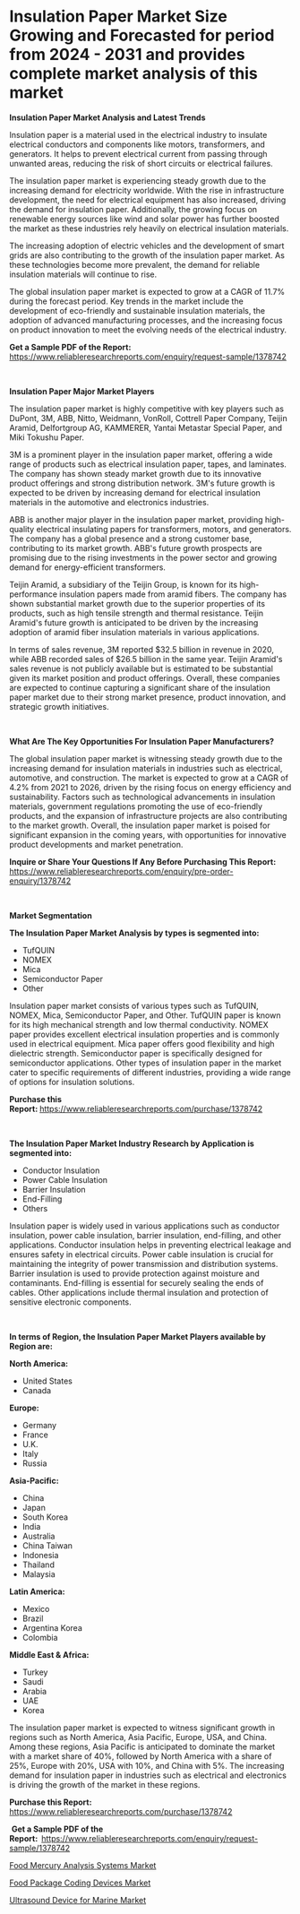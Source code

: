 <p><h1>Insulation Paper Market Size Growing and Forecasted for period from 2024 - 2031 and provides complete market analysis of this market</h1></p><p><strong>Insulation Paper Market Analysis and Latest Trends</strong></p>
<p><p>Insulation paper is a material used in the electrical industry to insulate electrical conductors and components like motors, transformers, and generators. It helps to prevent electrical current from passing through unwanted areas, reducing the risk of short circuits or electrical failures.</p><p>The insulation paper market is experiencing steady growth due to the increasing demand for electricity worldwide. With the rise in infrastructure development, the need for electrical equipment has also increased, driving the demand for insulation paper. Additionally, the growing focus on renewable energy sources like wind and solar power has further boosted the market as these industries rely heavily on electrical insulation materials.</p><p>The increasing adoption of electric vehicles and the development of smart grids are also contributing to the growth of the insulation paper market. As these technologies become more prevalent, the demand for reliable insulation materials will continue to rise.</p><p>The global insulation paper market is expected to grow at a CAGR of 11.7% during the forecast period. Key trends in the market include the development of eco-friendly and sustainable insulation materials, the adoption of advanced manufacturing processes, and the increasing focus on product innovation to meet the evolving needs of the electrical industry.</p></p>
<p><strong>Get a Sample PDF of the Report:&nbsp;</strong> <a href="https://www.reliableresearchreports.com/enquiry/request-sample/1378742">https://www.reliableresearchreports.com/enquiry/request-sample/1378742</a></p>
<p>&nbsp;</p>
<p><strong>Insulation Paper Major Market Players</strong></p>
<p><p>The insulation paper market is highly competitive with key players such as DuPont, 3M, ABB, Nitto, Weidmann, VonRoll, Cottrell Paper Company, Teijin Aramid, Delfortgroup AG, KAMMERER, Yantai Metastar Special Paper, and Miki Tokushu Paper. </p><p>3M is a prominent player in the insulation paper market, offering a wide range of products such as electrical insulation paper, tapes, and laminates. The company has shown steady market growth due to its innovative product offerings and strong distribution network. 3M's future growth is expected to be driven by increasing demand for electrical insulation materials in the automotive and electronics industries.</p><p>ABB is another major player in the insulation paper market, providing high-quality electrical insulating papers for transformers, motors, and generators. The company has a global presence and a strong customer base, contributing to its market growth. ABB's future growth prospects are promising due to the rising investments in the power sector and growing demand for energy-efficient transformers.</p><p>Teijin Aramid, a subsidiary of the Teijin Group, is known for its high-performance insulation papers made from aramid fibers. The company has shown substantial market growth due to the superior properties of its products, such as high tensile strength and thermal resistance. Teijin Aramid's future growth is anticipated to be driven by the increasing adoption of aramid fiber insulation materials in various applications.</p><p>In terms of sales revenue, 3M reported $32.5 billion in revenue in 2020, while ABB recorded sales of $26.5 billion in the same year. Teijin Aramid's sales revenue is not publicly available but is estimated to be substantial given its market position and product offerings. Overall, these companies are expected to continue capturing a significant share of the insulation paper market due to their strong market presence, product innovation, and strategic growth initiatives.</p></p>
<p>&nbsp;</p>
<p><strong>What Are The Key Opportunities For Insulation Paper Manufacturers?</strong></p>
<p><p>The global insulation paper market is witnessing steady growth due to the increasing demand for insulation materials in industries such as electrical, automotive, and construction. The market is expected to grow at a CAGR of 4.2% from 2021 to 2026, driven by the rising focus on energy efficiency and sustainability. Factors such as technological advancements in insulation materials, government regulations promoting the use of eco-friendly products, and the expansion of infrastructure projects are also contributing to the market growth. Overall, the insulation paper market is poised for significant expansion in the coming years, with opportunities for innovative product developments and market penetration.</p></p>
<p><strong>Inquire or Share Your Questions If Any Before Purchasing This Report:</strong> <a href="https://www.reliableresearchreports.com/enquiry/pre-order-enquiry/1378742">https://www.reliableresearchreports.com/enquiry/pre-order-enquiry/1378742</a></p>
<p>&nbsp;</p>
<p><strong>Market Segmentation</strong></p>
<p><strong>The Insulation Paper Market Analysis by types is segmented into:</strong></p>
<p><ul><li>TufQUIN</li><li>NOMEX</li><li>Mica</li><li>Semiconductor Paper</li><li>Other</li></ul></p>
<p><p>Insulation paper market consists of various types such as TufQUIN, NOMEX, Mica, Semiconductor Paper, and Other. TufQUIN paper is known for its high mechanical strength and low thermal conductivity. NOMEX paper provides excellent electrical insulation properties and is commonly used in electrical equipment. Mica paper offers good flexibility and high dielectric strength. Semiconductor paper is specifically designed for semiconductor applications. Other types of insulation paper in the market cater to specific requirements of different industries, providing a wide range of options for insulation solutions.</p></p>
<p><strong>Purchase this Report:&nbsp;</strong><a href="https://www.reliableresearchreports.com/purchase/1378742">https://www.reliableresearchreports.com/purchase/1378742</a></p>
<p>&nbsp;</p>
<p><strong>The Insulation Paper Market Industry Research by Application is segmented into:</strong></p>
<p><ul><li>Conductor Insulation</li><li>Power Cable Insulation</li><li>Barrier Insulation</li><li>End-Filling</li><li>Others</li></ul></p>
<p><p>Insulation paper is widely used in various applications such as conductor insulation, power cable insulation, barrier insulation, end-filling, and other applications. Conductor insulation helps in preventing electrical leakage and ensures safety in electrical circuits. Power cable insulation is crucial for maintaining the integrity of power transmission and distribution systems. Barrier insulation is used to provide protection against moisture and contaminants. End-filling is essential for securely sealing the ends of cables. Other applications include thermal insulation and protection of sensitive electronic components.</p></p>
<p>&nbsp;</p>
<p><strong>In terms of Region, the Insulation Paper Market Players available by Region are:</strong></p>
<p>
    <p> <strong> North America: </strong>
        <ul>
            <li>United States</li>
            <li>Canada</li>
        </ul>
        </p> 
    <p> <strong> Europe: </strong>
        <ul>
            <li>Germany</li>
            <li>France</li>
            <li>U.K.</li>
            <li>Italy</li>
            <li>Russia</li>
        </ul>
        </p> 
    <p> <strong> Asia-Pacific: </strong>
        <ul>
            <li>China</li>
            <li>Japan</li>
            <li>South Korea</li>
            <li>India</li>
            <li>Australia</li>
            <li>China Taiwan</li>
            <li>Indonesia</li>
            <li>Thailand</li>
            <li>Malaysia</li>
        </ul>
        </p> 
    <p> <strong> Latin America: </strong>
        <ul>
            <li>Mexico</li>
            <li>Brazil</li>
            <li>Argentina Korea</li>
            <li>Colombia</li>
        </ul>
        </p> 
    <p> <strong> Middle East & Africa: </strong>
        <ul>
            <li>Turkey</li>
            <li>Saudi</li>
            <li>Arabia</li>
            <li>UAE</li>
            <li>Korea</li>
        </ul>
    </p>
    </p>
<p><p>The insulation paper market is expected to witness significant growth in regions such as North America, Asia Pacific, Europe, USA, and China. Among these regions, Asia Pacific is anticipated to dominate the market with a market share of 40%, followed by North America with a share of 25%, Europe with 20%, USA with 10%, and China with 5%. The increasing demand for insulation paper in industries such as electrical and electronics is driving the growth of the market in these regions.</p></p>
<p><strong>Purchase this Report: </strong><a href="https://www.reliableresearchreports.com/purchase/1378742">https://www.reliableresearchreports.com/purchase/1378742</a></p>
<p>&nbsp;<strong>Get a Sample PDF of the Report:&nbsp;&nbsp;</strong><a href="https://www.reliableresearchreports.com/enquiry/request-sample/1378742">https://www.reliableresearchreports.com/enquiry/request-sample/1378742</a></p>
<p><strong></strong></p>
<p><p><a href="https://view.publitas.com/reportprime-1/food-mercury-analysis-systems-market-insights-market-players-and-forecast-till-2030/">Food Mercury Analysis Systems Market</a></p><p><a href="https://view.publitas.com/reportprime-1/global-food-package-coding-devices-market-size-and-market-trends-insights-and-projections-from-2023-to-2030/">Food Package Coding Devices Market</a></p><p><a href="https://view.publitas.com/reportprime-1/ultrasound-device-for-marine-market-dynamics-2023-2030-also-about-its-market-trends-projections-and-opportunities/">Ultrasound Device for Marine Market</a></p></p>